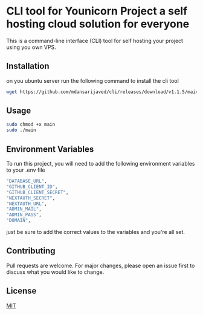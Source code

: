 # CLI tool for Younicorn Project a self hosting cloud solution for everyone

This is a command-line interface (CLI) tool for self hosting your project using you own VPS.


## Installation
on you ubuntu server run the following command to install the cli tool

```bash
wget https://github.com/mdansarijaved/cli/releases/download/v1.1.5/main
```

## Usage

```bash
sudo chmod +x main
sudo ./main
```

## Environment Variables

To run this project, you will need to add the following environment variables to your .env file

```bash
"DATABASE_URL",
"GITHUB_CLIENT_ID",
"GITHUB_CLIENT_SECRET",
"NEXTAUTH_SECRET",
"NEXTAUTH_URL",
"ADMIN_MAIL",
"ADMIN_PASS",
"DOMAIN",
```
just be sure to add the correct values to the variables and you're all set.



## Contributing
Pull requests are welcome. For major changes, please open an issue first to discuss what you would like to change.

## License
[MIT](LICENSE.md)

```
